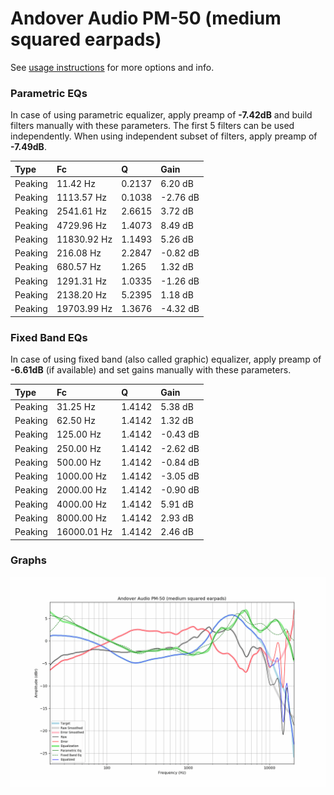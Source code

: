 # Andover Audio PM-50 (medium squared earpads)
See [usage instructions](https://github.com/jaakkopasanen/AutoEq#usage) for more options and info.

### Parametric EQs
In case of using parametric equalizer, apply preamp of **-7.42dB** and build filters manually
with these parameters. The first 5 filters can be used independently.
When using independent subset of filters, apply preamp of **-7.49dB**.

| Type    | Fc          |      Q | Gain     |
|:--------|:------------|:-------|:---------|
| Peaking | 11.42 Hz    | 0.2137 | 6.20 dB  |
| Peaking | 1113.57 Hz  | 0.1038 | -2.76 dB |
| Peaking | 2541.61 Hz  | 2.6615 | 3.72 dB  |
| Peaking | 4729.96 Hz  | 1.4073 | 8.49 dB  |
| Peaking | 11830.92 Hz | 1.1493 | 5.26 dB  |
| Peaking | 216.08 Hz   | 2.2847 | -0.82 dB |
| Peaking | 680.57 Hz   | 1.265  | 1.32 dB  |
| Peaking | 1291.31 Hz  | 1.0335 | -1.26 dB |
| Peaking | 2138.20 Hz  | 5.2395 | 1.18 dB  |
| Peaking | 19703.99 Hz | 1.3676 | -4.32 dB |

### Fixed Band EQs
In case of using fixed band (also called graphic) equalizer, apply preamp of **-6.61dB**
(if available) and set gains manually with these parameters.

| Type    | Fc          |      Q | Gain     |
|:--------|:------------|:-------|:---------|
| Peaking | 31.25 Hz    | 1.4142 | 5.38 dB  |
| Peaking | 62.50 Hz    | 1.4142 | 1.32 dB  |
| Peaking | 125.00 Hz   | 1.4142 | -0.43 dB |
| Peaking | 250.00 Hz   | 1.4142 | -2.62 dB |
| Peaking | 500.00 Hz   | 1.4142 | -0.84 dB |
| Peaking | 1000.00 Hz  | 1.4142 | -3.05 dB |
| Peaking | 2000.00 Hz  | 1.4142 | -0.90 dB |
| Peaking | 4000.00 Hz  | 1.4142 | 5.91 dB  |
| Peaking | 8000.00 Hz  | 1.4142 | 2.93 dB  |
| Peaking | 16000.01 Hz | 1.4142 | 2.46 dB  |

### Graphs
![](./Andover%20Audio%20PM-50%20(medium%20squared%20earpads).png)
